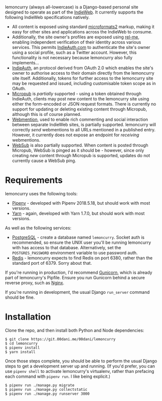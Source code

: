 lemoncurry (always all-lowercase) is a Django-based personal site designed to
operate as part of the [IndieWeb][]. It currently supports the following
IndieWeb specifications natively.

- All content is exposed using standard [microformats2][] markup, making it
  easy for other sites and applications across the IndieWeb to consume.
- Additionally, the site owner's profiles are exposed using [rel-me][],
	enabling independent verification of their identity across various services.
	This permits [IndieAuth.com][] to authenticate the site's owner using a
	social profile, such as a Twitter account. However, this functionality is not
	necessary because lemoncurry also fully implements…
- [IndieAuth][], an protocol derived from OAuth 2.0 which enables the site's
	owner to authorise access to their domain directly from the lemoncurry site
	itself. Additionally, tokens for further access to the lemoncurry site may be
	requested and issued, including customisable token scope as in OAuth.
- [Micropub][] is *partially* supported - using a token obtained through
	IndieAuth, clients may post new content to the lemoncurry site using either
	the form-encoded or JSON request formats. There is currently no support for
	updating or deleting existing content through Micropub, although this is of
	course planned.
- [Webmention][], used to enable rich commenting and social interaction between
	separate IndieWeb sites, is partially supported. lemoncurry will correctly
	*send* webmentions to all URLs mentioned in a published entry. However, it
	currently does not expose an endpoint for *receiving* webmentions.
- [WebSub][] is also partially supported. When content is posted through
	Micropub, WebSub is pinged as it should be - however, since only creating
	*new* content through Micropub is supported, updates do not currently cause a
	WebSub ping.

[IndieAuth]: https://www.w3.org/TR/indieauth/
[IndieAuth.com]: https://indieauth.com/
[IndieWeb]: https://indieweb.org/
[microformats2]: http://microformats.org/wiki/microformats2
[Micropub]: https://www.w3.org/TR/micropub/
[rel-me]: http://microformats.org/wiki/rel-me
[Webmention]: https://www.w3.org/TR/webmention/
[WebSub]: https://www.w3.org/TR/websub/

# Requirements

lemoncurry uses the following tools:

* [Pipenv][] - developed with Pipenv 2018.5.18, but should work with most versions.
* [Yarn][] - again, developed with Yarn 1.7.0, but should work with most versions.

As well as the following services:

* [PostgreSQL][] - create a database named `lemoncurry`. Socket auth is
  recommended, so ensure the UNIX user you'll be running lemoncurry with has
	access to that database. Alternatively, set the `POSTGRES_PASSWORD`
	environment variable to use password auth.
* [Redis][] - lemoncurry expects to find Redis on port 6380, rather than the
  standard port of 6379. Sorry about that.

If you're running in production, I'd recommend [Gunicorn][], which is already part
of lemoncurry's Pipfile. Ensure you run Gunicorn behind a secure reverse proxy,
such as [Nginx][].

If you're running in development, the usual Django `run_server` command should
be fine.

[Gunicorn]: https://gunicorn.org/
[Nginx]: https://nginx.org/en/
[Pipenv]: https://docs.pipenv.org/
[PostgreSQL]: https://www.postgresql.org/
[Redis]: https://redis.io/
[Yarn]: https://yarnpkg.org/

# Installation

Clone the repo, and then install both Python and Node dependencies:

```shellsession
$ git clone https://git.00dani.me/00dani/lemoncurry
$ cd lemoncurry
$ pipenv install
$ yarn install
```

Once those steps complete, you should be able to perform the usual Django steps
to get a development server up and running. (If you'd prefer, you can use
`pipenv shell` to activate lemoncurry's virtualenv, rather than prefacing each
command with `pipenv run`. I like being explicit.)

```shellsession
$ pipenv run ./manage.py migrate
$ pipenv run ./manage.py collectstatic
$ pipenv run ./manage.py runserver 3000
```
